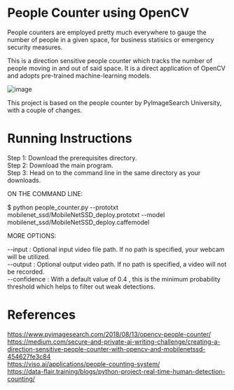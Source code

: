 # People Counter using OpenCV

People counters are employed pretty much everywhere to gauge the number of people in a given space, for business statisics or emergency security measures. <br />

This is a direction sensitive people counter which tracks the number of people moving in and out of said space. It is a direct application of OpenCV and adopts pre-trained machine-learning models. <br />

![image](https://user-images.githubusercontent.com/77619512/126187899-7ebe3b97-308b-4165-b067-775d25f7c010.png)

This project is based on the people counter by PyImageSearch University, with a couple of changes.

# Running Instructions

Step 1: Download the prerequisites directory. <br />
Step 2: Download the main program. <br />
Step 3: Head on to the command line in the same directory as your downloads. <br />

ON THE COMMAND LINE:

$ python people_counter.py --prototxt mobilenet_ssd/MobileNetSSD_deploy.prototxt --model mobilenet_ssd/MobileNetSSD_deploy.caffemodel

MORE OPTIONS:

--input : Optional input video file path. If no path is specified, your webcam will be utilized. <br />
--output : Optional output video path. If no path is specified, a video will not be recorded. <br />
--confidence : With a default value of 0.4 , this is the minimum probability threshold which helps to filter out weak detections. <br />


# References

https://www.pyimagesearch.com/2018/08/13/opencv-people-counter/ <br />
https://medium.com/secure-and-private-ai-writing-challenge/creating-a-direction-sensitive-people-counter-with-opencv-and-mobilenetssd-454627fe3c84 <br />
https://viso.ai/applications/people-counting-system/ <br />
https://data-flair.training/blogs/python-project-real-time-human-detection-counting/
